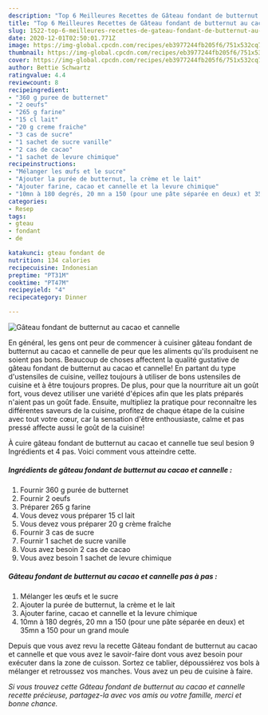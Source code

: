 ```yaml
---
description: "Top 6 Meilleures Recettes de Gâteau fondant de butternut au cacao et cannelle"
title: "Top 6 Meilleures Recettes de Gâteau fondant de butternut au cacao et cannelle"
slug: 1522-top-6-meilleures-recettes-de-gateau-fondant-de-butternut-au-cacao-et-cannelle
date: 2020-12-01T02:50:01.771Z
image: https://img-global.cpcdn.com/recipes/eb3977244fb205f6/751x532cq70/gateau-fondant-de-butternut-au-cacao-et-cannelle-photo-principale-de-la-recette.jpg
thumbnail: https://img-global.cpcdn.com/recipes/eb3977244fb205f6/751x532cq70/gateau-fondant-de-butternut-au-cacao-et-cannelle-photo-principale-de-la-recette.jpg
cover: https://img-global.cpcdn.com/recipes/eb3977244fb205f6/751x532cq70/gateau-fondant-de-butternut-au-cacao-et-cannelle-photo-principale-de-la-recette.jpg
author: Bettie Schwartz
ratingvalue: 4.4
reviewcount: 8
recipeingredient:
- "360 g puree de butternet"
- "2 oeufs"
- "265 g farine"
- "15 cl lait"
- "20 g creme fraiche"
- "3 cas de sucre"
- "1 sachet de sucre vanille"
- "2 cas de cacao"
- "1 sachet de levure chimique"
recipeinstructions:
- "Mélanger les œufs et le sucre"
- "Ajouter la purée de butternut, la crème et le lait"
- "Ajouter farine, cacao et cannelle et la levure chimique"
- "10mn à 180 degrés, 20 mn a 150 (pour une pâte séparée en deux) et 35mn a 150 pour un grand moule"
categories:
- Resep
tags:
- gteau
- fondant
- de

katakunci: gteau fondant de 
nutrition: 134 calories
recipecuisine: Indonesian
preptime: "PT31M"
cooktime: "PT47M"
recipeyield: "4"
recipecategory: Dinner

---
```



![Gâteau fondant de butternut au cacao et cannelle](https://img-global.cpcdn.com/recipes/eb3977244fb205f6/751x532cq70/gateau-fondant-de-butternut-au-cacao-et-cannelle-photo-principale-de-la-recette.jpg)

En général, les gens ont peur de commencer à cuisiner gâteau fondant de butternut au cacao et cannelle de peur que les aliments qu'ils produisent ne soient pas bons. Beaucoup de choses affectent la qualité gustative de gâteau fondant de butternut au cacao et cannelle! En partant du type d'ustensiles de cuisine, veillez toujours à utiliser de bons ustensiles de cuisine et à être toujours propres. De plus, pour que la nourriture ait un goût fort, vous devez utiliser une variété d'épices afin que les plats préparés n'aient pas un goût fade. Ensuite, multipliez la pratique pour reconnaître les différentes saveurs de la cuisine, profitez de chaque étape de la cuisine avec tout votre cœur, car la sensation d'être enthousiaste, calme et pas pressé affecte aussi le goût de la cuisine!

<!--inarticleads1-->

À cuire gâteau fondant de butternut au cacao et cannelle tue seul besion 9 Ingrédients et 4 pas. Voici comment vous atteindre cette.

##### Ingrédients de gâteau fondant de butternut au cacao et cannelle :

1. Fournir 360 g purée de butternet
1. Fournir 2 oeufs
1. Préparer 265 g farine
1. Vous devez vous préparer 15 cl lait
1. Vous devez vous préparer 20 g crème fraîche
1. Fournir 3 cas de sucre
1. Fournir 1 sachet de sucre vanille
1. Vous avez besoin 2 cas de cacao
1. Vous avez besoin 1 sachet de levure chimique




<!--inarticleads2-->

##### Gâteau fondant de butternut au cacao et cannelle pas à pas :

1. Mélanger les œufs et le sucre
1. Ajouter la purée de butternut, la crème et le lait
1. Ajouter farine, cacao et cannelle et la levure chimique
1. 10mn à 180 degrés, 20 mn a 150 (pour une pâte séparée en deux) et 35mn a 150 pour un grand moule




<!--inarticleads1-->

<p>
Depuis que vous avez revu la recette Gâteau fondant de butternut au cacao et cannelle et que vous avez le savoir-faire dont vous avez besoin pour exécuter dans la zone de cuisson. Sortez ce tablier, dépoussiérez vos bols à mélanger et retroussez vos manches. Vous avez un peu de cuisine à faire.
</p>

<p>
<i>Si vous trouvez cette Gâteau fondant de butternut au cacao et cannelle recette précieuse, partagez-la avec vos amis ou votre famille, merci et bonne chance.</i>
</p>
